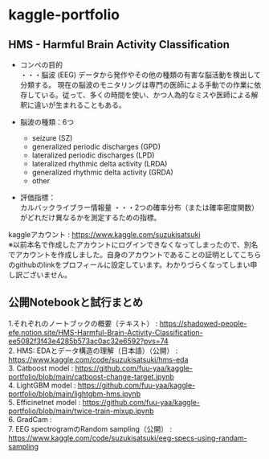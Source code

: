 # kaggle-portfolio

## HMS - Harmful Brain Activity Classification

- コンペの目的  
・・・脳波 (EEG) データから発作やその他の種類の有害な脳活動を検出して分類する。
現在の脳波のモニタリングは専門の医師による手動での作業に依存している。従って、多くの時間を使い、かつ人為的なミスや医師による解釈に違いが生まれることもある。  

- 脳波の種類：6つ
    - seizure (SZ)
    - generalized periodic discharges (GPD)
    - lateralized periodic discharges (LPD)
    - lateralized rhythmic delta activity (LRDA)
    - generalized rhythmic delta activity (GRDA)
    - other
 
 - 評価指標：  
カルバックライブラー情報量
・・・2つの確率分布（または確率密度関数）がどれだけ異なるかを測定するための指標。

kaggleアカウント : https://www.kaggle.com/suzukisatsuki  
※以前本名で作成したアカウントにログインできなくなってしまったので、別名でアカウントを作成しました。自身のアカウントであることの証明としてこちらのgithubのlinkをプロフィールに設定しています。わかりづらくなってしまい申し訳ございません。

## 公開Notebookと試行まとめ  
1.それぞれのノートブックの概要（テキスト） : https://shadowed-people-efe.notion.site/HMS-Harmful-Brain-Activity-Classification-ee5082f3f43e4285b573ac0ac32e6592?pvs=74  
2. HMS: EDAとデータ構造の理解（日本語）（公開） : https://www.kaggle.com/code/suzukisatsuki/hms-eda  
3. Catboost model : https://github.com/fuu-yaa/kaggle-portfolio/blob/main/catboost-change-target.ipynb   
4. LightGBM model : https://github.com/fuu-yaa/kaggle-portfolio/blob/main/lightgbm-hms.ipynb  
5. Efficinetnet model :  https://github.com/fuu-yaa/kaggle-portfolio/blob/main/twice-train-mixup.ipynb  
6. GradCam :   
7. EEG spectrogramのRandom sampling（公開） : https://www.kaggle.com/code/suzukisatsuki/eeg-specs-using-randam-sampling  
